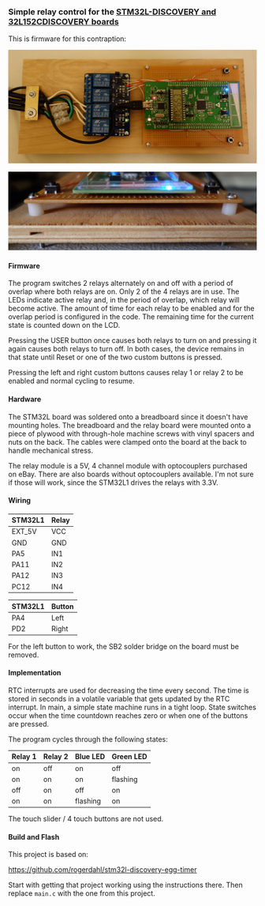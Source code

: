### Simple relay control for the [STM32L-DISCOVERY and 32L152CDISCOVERY boards](http://www.st.com/st-web-ui/static/active/en/resource/technical/document/data_brief/DM00027566.pdf)

This is firmware for this contraption:

![](https://github.com/rogerdahl/stm32l1-relay-timer/blob/master/relay-timer.jpg)

![](https://github.com/rogerdahl/stm32l1-relay-timer/blob/master/relay-timer-side.jpg)

#### Firmware

The program switches 2 relays alternately on and off with a period of overlap where both relays are on. Only 2 of the 4 relays are in use. The LEDs indicate active relay and, in the period of overlap, which relay will become active. The amount of time for each relay to be enabled and for the overlap period is configured in the code. The remaining time for the current state is counted down on the LCD. 

Pressing the USER button once causes both relays to turn on and pressing it again causes both relays to turn off. In both cases, the device remains in that state until Reset or one of the two custom buttons is pressed.

Pressing the left and right custom buttons causes relay 1 or relay 2 to be enabled and normal cycling to resume.

#### Hardware

The STM32L board was soldered onto a breadboard since it doesn't have mounting holes. The breadboard and the relay board were mounted onto a piece of plywood with through-hole machine screws with vinyl spacers and nuts on the back. The cables were clamped onto the board at the back to handle mechanical stress.

The relay module is a 5V, 4 channel module with optocouplers purchased on eBay. There are also boards without optocouplers available. I'm not sure if those will work, since the STM32L1 drives the relays with 3.3V.

#### Wiring

| STM32L1 | Relay |
|:--------|:------|
| EXT_5V  | VCC   |
| GND     | GND   |
| PA5     | IN1   |
| PA11    | IN2   |
| PA12    | IN3   |
| PC12    | IN4   |

| STM32L1 | Button |
|:--------|:------|
| PA4     | Left  |
| PD2     | Right |

For the left button to work, the SB2 solder bridge on the board must be removed.

#### Implementation

RTC interrupts are used for decreasing the time every second. The time is stored in seconds in a volatile variable that gets updated by the RTC interrupt. In main, a simple state machine runs in a tight loop. State switches occur when the time countdown reaches zero or when one of the buttons are pressed.

The program cycles through the following states:

| Relay 1 | Relay 2 | Blue LED | Green LED |
|---------|---------|----------|-----------|
| on      | off     | on       | off       |
| on      | on      | on       | flashing  |
| off     | on      | off      | on        |
| on      | on      | flashing | on        |

The touch slider / 4 touch buttons are not used.

#### Build and Flash

This project is based on:

https://github.com/rogerdahl/stm32l-discovery-egg-timer

Start with getting that project working using the instructions there. Then replace `main.c` with the one from this project.

